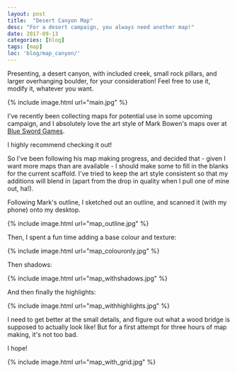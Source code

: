 ```yaml
---
layout: post
title:  "Desert Canyon Map"
desc: "For a desert campaign, you always need another map!"
date: 2017-09-13
categories: [blog]
tags: [map]
loc: 'blog/map_canyon/'
---
```


Presenting, a desert canyon, with included creek, small rock pillars, and larger
overhanging boulder, for your consideration! Feel free to use it, modify it, whatever you want.

{% include image.html url="main.jpg"  %}

I've recently been collecting maps for potential use in some upcoming campaign, and
I absolutely love the art style of Mark Bowen's maps over at [Blue Sword Games](https://www.patreon.com/blueswordgames).

I highly recommend checking it out!

So I've been following his map making progress, and decided that - given I want more maps
than are available - I should make some to fill in the blanks for the current scaffold. I've tried
to keep the art style consistent so that my additions will blend in (apart from the drop in quality when I pull
one of mine out, ha!).

Following Mark's outline, I sketched out an outline, and scanned it (with my phone) onto my desktop.

{% include image.html url="map_outline.jpg"  %}

Then, I spent a fun time adding a base colour and texture:

{% include image.html url="map_colouronly.jpg"  %}

Then shadows:

{% include image.html url="map_withshadows.jpg"  %}

And then finally the highlights:

{% include image.html url="map_withhighlights.jpg"  %}

I need to get better at the small details, and figure out what a wood bridge is supposed
to actually look like! But for a first attempt for three hours of map making, it's not too bad.

I hope!


{% include image.html url="map_with_grid.jpg"  %}
